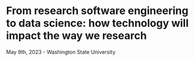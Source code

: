 # From research software engineering to data science: how technology will impact the way we research
May 9th, 2023 - Washington State University 
